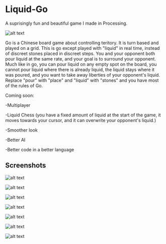 # Liquid-Go
A suprisingly fun and beautiful game I made in Processing. 

![alt text](https://github.com/akriegman/Liquid-Go/blob/master/Photos/Screen%20Shot%202019-08-05%20at%2010.34.20%20PM.png?raw=true "Logo Title Text 1")

Go is a Chinese board game about controlling teritory. It is turn based and played on a grid. This is go except played with "liquid" in real time, instead of discreet stones placed in discreet steps. You and your opponent both pour liquid at the same rate, and your goal is to surround your opponent. Much like in go, you can pour liquid on any empty spot on the board, you cannot pour liquid where there is already liquid, the liquid stays where it was poured, and you want to take away liberties of your opponent's liquid. Replace "pour" with "place" and "liquid" with "stones" and you have most of the rules of Go.

Coming soon:

-Multiplayer

-Liquid Chess (you have a fixed amount of liquid at the start of the game, it moves towards your cursor, and it can overwrite your opponent's liquid.)

-Smoother look

-Better AI

-Better code in a better language

## Screenshots

![alt text](https://github.com/akriegman/Liquid-Go/blob/master/Photos/Screen%20Shot%202019-08-12%20at%208.46.04%20PM.png?raw=true "Screenshot")

![alt text](https://github.com/akriegman/Liquid-Go/blob/master/Photos/image5418.png?raw=true "Screenshot")

![alt text](https://github.com/akriegman/Liquid-Go/blob/master/Photos/image2254.png?raw=true "A later version with a different style, see the other branch.")

![alt text](https://github.com/akriegman/Liquid-Go/blob/master/Photos/image6141.png?raw=true "A later version with a different style, see the other branch.")

![alt text](https://github.com/akriegman/Liquid-Go/blob/master/Photos/image1755.png?raw=true "Screenshot")

![alt text](https://github.com/akriegman/Liquid-Go/blob/master/Photos/image3220.png?raw=true "Screenshot")

![alt text](https://github.com/akriegman/Liquid-Go/blob/master/Photos/image5202.png?raw=true "Screenshot")
